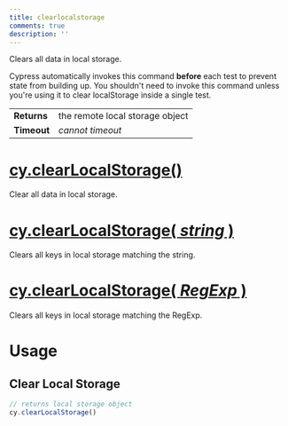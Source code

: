 ```yaml
---
title: clearlocalstorage
comments: true
description: ''
---
```


Clears all data in local storage.

Cypress automatically invokes this command **before** each test to prevent state from building up. You shouldn't need to invoke this command unless you're using it to clear localStorage inside a single test.

| | |
|--- | --- |
| **Returns** | the remote local storage object |
| **Timeout** | *cannot timeout* |

# [cy.clearLocalStorage()](#usage)

Clear all data in local storage.

# [cy.clearLocalStorage( *string* )](#usage)

Clears all keys in local storage matching the string.

# [cy.clearLocalStorage( *RegExp* )](#usage)

Clears all keys in local storage matching the RegExp.

# Usage

## Clear Local Storage

```javascript
// returns local storage object
cy.clearLocalStorage()
```
